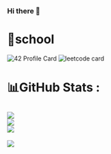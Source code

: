 ### Hi there 👋

<!--
**Mounadi05/Mounadi05** is a ✨ _special_ ✨ repository because its `README.md` (this file) appears on your GitHub profile.

Here are some ideas to get you started:

- 🔭 I’m currently working on ...
- 🌱 I’m currently learning ...
- 👯 I’m looking to collaborate on ...
- 🤔 I’m looking for help with ...
- 💬 Ask me about ...
- 📫 How to reach me: ...
- 😄 Pronouns: ...
- ⚡ Fun fact: ...
-->
# 🏫school
![42 Profile Card](https://1337-readme-hxx2.vercel.app/api/profile?cursus=42cursus&dark=true&login=amounadi) ![leetcode card](https://stats-cards-4b1n8mmbp-hxx2.vercel.app/api/leetcode/?username=Mounadi05)

 # 📊GitHub Stats :
![](https://github-readme-stats.vercel.app/api?username=Mounadi05&theme=dark&hide_border=true&include_all_commits=true&count_private=true)<br/>
![](https://github-readme-streak-stats.herokuapp.com/?user=Mounadi05&theme=dark&hide_border=true)<br/>
![](https://github-readme-stats.vercel.app/api/top-langs/?username=Mounadi05&theme=dark&hide_border=true&include_all_commits=true&count_private=true&layout=compact&hide=php,html,javascript,css,scss,dart)
---
![](https://komarev.com/ghpvc/?username=Mounadi05&label=Visitors+Count&color=brightgreen) 

